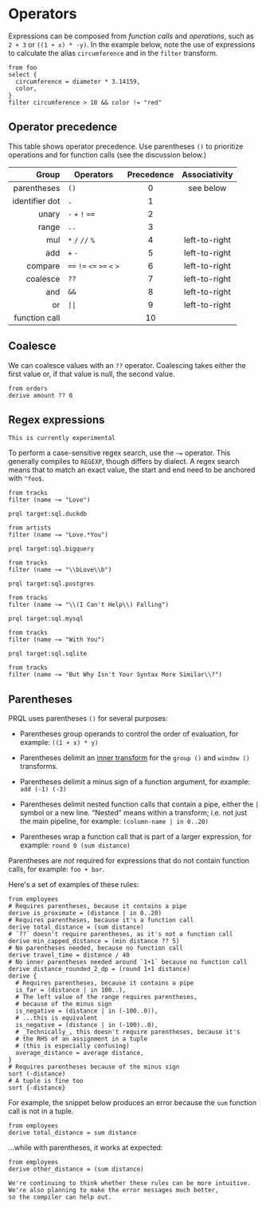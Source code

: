 # Operators

Expressions can be composed from _function calls_ and _operations_, such as
`2 + 3` or `((1 + x) * -y)`. In the example below, note the use of expressions
to calculate the alias `circumference` and in the `filter` transform.

```prql
from foo
select {
  circumference = diameter * 3.14159,
  color,
}
filter circumference > 10 && color != "red"
```

## Operator precedence

This table shows operator precedence. Use parentheses `()` to prioritize
operations and for function calls (see the discussion below.)

<!-- markdownlint-disable MD033 — the `|` characters need to be escaped, and surrounded with tags rather than backticks   -->

|          Group | Operators                   | Precedence | Associativity |
| -------------: | --------------------------- | :--------: | :-----------: |
|    parentheses | `()`                        |     0      |   see below   |
| identifier dot | `.`                         |     1      |               |
|          unary | `-` `+` `!` `==`            |     2      |               |
|          range | `..`                        |     3      |               |
|            mul | `*` `/` `//` `%`            |     4      | left-to-right |
|            add | `+` `-`                     |     5      | left-to-right |
|        compare | `==` `!=` `<=` `>=` `<` `>` |     6      | left-to-right |
|       coalesce | `??`                        |     7      | left-to-right |
|            and | `&&`                        |     8      | left-to-right |
|             or | <code>\|\|</code>           |     9      | left-to-right |
|  function call |                             |     10     |               |

<!-- TODO: do we need to list all of the operators and describe them? -->

## Coalesce

We can coalesce values with an `??` operator. Coalescing takes either the first
value or, if that value is null, the second value.

```prql
from orders
derive amount ?? 0
```

## Regex expressions

```admonish note
This is currently experimental
```

To perform a case-sensitive regex search, use the `~=` operator. This generally
compiles to `REGEXP`, though differs by dialect. A regex search means that to
match an exact value, the start and end need to be anchored with `^foo$`.

```prql
from tracks
filter (name ~= "Love")
```

```prql
prql target:sql.duckdb

from artists
filter (name ~= "Love.*You")
```

```prql
prql target:sql.bigquery

from tracks
filter (name ~= "\\bLove\\b")
```

```prql
prql target:sql.postgres

from tracks
filter (name ~= "\\(I Can't Help\\) Falling")
```

```prql
prql target:sql.mysql

from tracks
filter (name ~= "With You")
```

```prql
prql target:sql.sqlite

from tracks
filter (name ~= "But Why Isn't Your Syntax More Similar\\?")
```

## Parentheses

PRQL uses parentheses `()` for several purposes:

- Parentheses group operands to control the order of evaluation, for example:
  `((1 + x) * y)`

- Parentheses delimit an [inner transform](./inner-transforms.md) for the
  `group ()` and `window ()` transforms.

- Parentheses delimit a minus sign of a function argument, for example:
  `add (-1) (-3)`

- Parentheses delimit nested function calls that contain a pipe, either the `|`
  symbol or a new line. “Nested” means within a transform; i.e. not just the
  main pipeline, for example: `(column-name | in 0..20)`

- Parentheses wrap a function call that is part of a larger expression, for
  example: `round 0 (sum distance)`

Parentheses are _not_ required for expressions that do not contain function
calls, for example: `foo + bar`.

Here's a set of examples of these rules:

```prql
from employees
# Requires parentheses, because it contains a pipe
derive is_proximate = (distance | in 0..20)
# Requires parentheses, because it's a function call
derive total_distance = (sum distance)
# `??` doesn't require parentheses, as it's not a function call
derive min_capped_distance = (min distance ?? 5)
# No parentheses needed, because no function call
derive travel_time = distance / 40
# No inner parentheses needed around `1+1` because no function call
derive distance_rounded_2_dp = (round 1+1 distance)
derive {
  # Requires parentheses, because it contains a pipe
  is_far = (distance | in 100..),
  # The left value of the range requires parentheses,
  # because of the minus sign
  is_negative = (distance | in (-100..0)),
  # ...this is equivalent
  is_negative = (distance | in (-100)..0),
  # _Technically_, this doesn't require parentheses, because it's
  # the RHS of an assignment in a tuple
  # (this is especially confusing)
  average_distance = average distance,
}
# Requires parentheses because of the minus sign
sort (-distance)
# A tuple is fine too
sort {-distance}
```

For example, the snippet below produces an error because the `sum` function call
is not in a tuple.

```prql error no-fmt
from employees
derive total_distance = sum distance
```

...while with parentheses, it works at expected:

```prql
from employees
derive other_distance = (sum distance)
```

```admonish note
We're continuing to think whether these rules can be more intuitive.
We're also planning to make the error messages much better,
so the compiler can help out.
```
